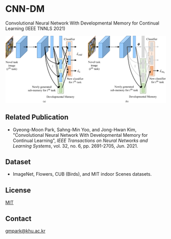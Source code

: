# CNN-DM
Convolutional Neural Network With Developmental Memory for Continual Learning (IEEE TNNLS 2021)

![Image](./structure.png)

## Related Publication
* Gyeong-Moon Park, Sahng-Min Yoo, and Jong-Hwan Kim, "Convolutional Neural Network With Developmental Memory for Continual Learning", *IEEE Transactions on Neural Networks and Learning Systems*, vol. 32, no. 6, pp. 2691-2705, Jun. 2021.

## Dataset
* ImageNet, Flowers, CUB (Birds), and MIT indoor Scenes datasets.

## License
[MIT](https://github.com/angular/angular.js/blob/master/LICENSE)

## Contact
gmpark@khu.ac.kr

<!---```python
def test()
    pass
```